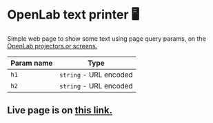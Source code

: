 # OpenLab text printer 🖥

Simple web page to show some text using page query params, on
the [OpenLab projectors or screens.](https://git.kpi.fei.tuke.sk/open-lab/info/-/wikis/MQTT/Screens)

| Param name        | Type                      |
| :---              | :----:                    | 
| `h1`              | `string` - URL encoded    | 
| `h2`              | `string` - URL encoded    | 



Live page is on [this link.](http://lubomir.druga.pages.kpi.fei.tuke.sk/openlab-text-printer/?h1=Hello&h2=World)
--
